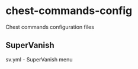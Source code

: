 # chest-commands-config
Chest commands configuration files

## SuperVanish
sv.yml - SuperVanish menu

